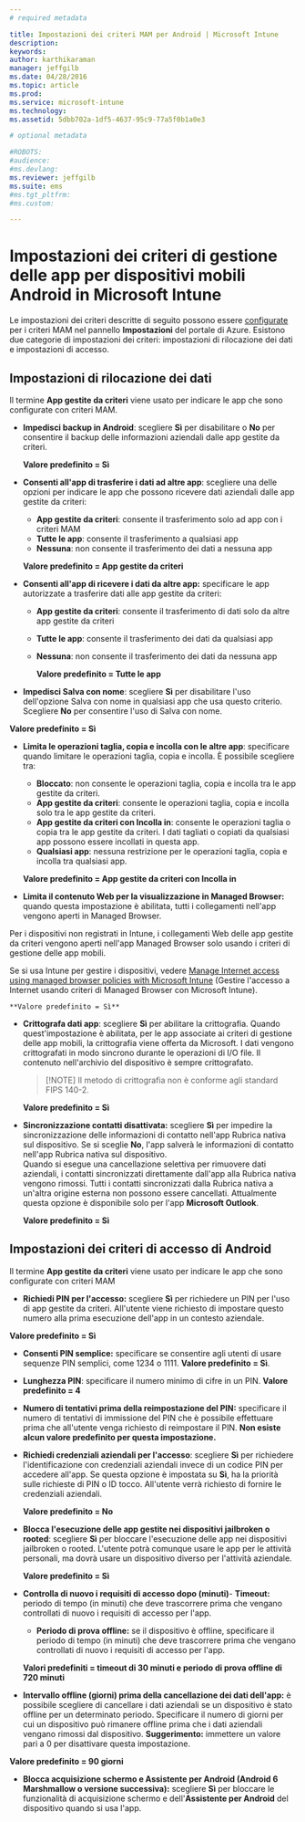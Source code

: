 ```yaml
---
# required metadata

title: Impostazioni dei criteri MAM per Android | Microsoft Intune
description:
keywords:
author: karthikaraman
manager: jeffgilb
ms.date: 04/28/2016
ms.topic: article
ms.prod:
ms.service: microsoft-intune
ms.technology:
ms.assetid: 5dbb702a-1df5-4637-95c9-77a5f0b1a0e3

# optional metadata

#ROBOTS:
#audience:
#ms.devlang:
ms.reviewer: jeffgilb
ms.suite: ems
#ms.tgt_pltfrm:
#ms.custom:

---
```


# Impostazioni dei criteri di gestione delle app per dispositivi mobili Android in Microsoft Intune
Le impostazioni dei criteri descritte di seguito possono essere [configurate](create-and-deploy-mobile-app-management-policies-with-microsoft-intune.md) per i criteri MAM nel pannello **Impostazioni** del portale di Azure.
Esistono due categorie di impostazioni dei criteri: impostazioni di rilocazione dei dati e impostazioni di accesso.

##  Impostazioni di rilocazione dei dati
Il termine **App gestite da criteri** viene usato per indicare le app che sono configurate con criteri MAM.
- **Impedisci backup in Android**: scegliere **Sì** per disabilitare o **No** per consentire il backup delle informazioni aziendali dalle app gestite da criteri.

  **Valore predefinito = Sì**
- **Consenti all'app di trasferire i dati ad altre app**: scegliere una delle opzioni per indicare le app che possono ricevere dati aziendali dalle app gestite da criteri:
  -   **App gestite da criteri**: consente il trasferimento solo ad app con i criteri MAM
  -   **Tutte le app**: consente il trasferimento a qualsiasi app
  -   **Nessuna**: non consente il trasferimento dei dati a nessuna app

  **Valore predefinito = App gestite da criteri**
- **Consenti all'app di ricevere i dati da altre app:** specificare le app autorizzate a trasferire dati alle app gestite da criteri:
  -   **App gestite da criteri**: consente il trasferimento di dati solo da altre app gestite da criteri
  -   **Tutte le app**: consente il trasferimento dei dati da qualsiasi app
  -   **Nessuna**: non consente il trasferimento dei dati da nessuna app

      **Valore predefinito = Tutte le app**

-   **Impedisci Salva con nome**: scegliere **Sì** per disabilitare l'uso dell'opzione Salva con nome in qualsiasi app che usa questo criterio. Scegliere **No** per consentire l'uso di Salva con nome.

  **Valore predefinito = Sì**
- **Limita le operazioni taglia, copia e incolla con le altre app**: specificare quando limitare le operazioni taglia, copia e incolla. È possibile scegliere tra:
  -   **Bloccato**: non consente le operazioni taglia, copia e incolla tra le app gestite da criteri.
  -   **App gestite da criteri**: consente le operazioni taglia, copia e incolla solo tra le app gestite da criteri.
  -   **App gestite da criteri con Incolla in**: consente le operazioni taglia o copia tra le app gestite da criteri. I dati tagliati o copiati da qualsiasi app possono essere incollati in questa app.
  -   **Qualsiasi app**: nessuna restrizione per le operazioni taglia, copia e incolla tra qualsiasi app.

    **Valore predefinito = App gestite da criteri con Incolla in**
-   **Limita il contenuto Web per la visualizzazione in Managed Browser:** quando questa impostazione è abilitata, tutti i collegamenti nell'app vengono aperti in Managed Browser.

  Per i dispositivi non registrati in Intune, i collegamenti Web delle app gestite da criteri vengono aperti nell'app Managed Browser solo usando i criteri di gestione delle app mobili.

  Se si usa Intune per gestire i dispositivi, vedere [Manage Internet access using managed browser policies with Microsoft Intune](manage-internet-access-using-managed-browser-policies.md) (Gestire l'accesso a Internet usando criteri di Managed Browser con Microsoft Intune).

    **Valore predefinito = Sì**
- **Crittografa dati app**: scegliere **Sì** per abilitare la crittografia. Quando quest'impostazione è abilitata, per le app associate ai criteri di gestione delle app mobili, la crittografia viene offerta da Microsoft. I dati vengono crittografati in modo sincrono durante le operazioni di I/O file. Il contenuto nell'archivio del dispositivo è sempre crittografato.
  >[!NOTE] Il metodo di crittografia non è conforme agli standard FIPS 140-2.

  **Valore predefinito = Sì**

- **Sincronizzazione contatti disattivata:** scegliere **Sì** per impedire la sincronizzazione delle informazioni di contatto nell'app Rubrica nativa sul dispositivo. Se si sceglie **No**, l'app salverà le informazioni di contatto nell'app Rubrica nativa sul dispositivo.<br/>Quando si esegue una cancellazione selettiva per rimuovere dati aziendali, i contatti sincronizzati direttamente dall'app alla Rubrica nativa vengono rimossi. Tutti i contatti sincronizzati dalla Rubrica nativa a un'altra origine esterna non possono essere cancellati. Attualmente questa opzione è disponibile solo per l'app **Microsoft Outlook**.

  **Valore predefinito = Sì**

##  Impostazioni dei criteri di accesso di Android
Il termine **App gestite da criteri** viene usato per indicare le app che sono configurate con criteri MAM

- **Richiedi PIN per l'accesso:** scegliere **Sì** per richiedere un PIN per l'uso di app gestite da criteri. All'utente viene richiesto di impostare questo numero alla prima esecuzione dell'app in un contesto aziendale.

 **Valore predefinito = Sì**

 -  **Consenti PIN semplice:** specificare se consentire agli utenti di usare sequenze PIN semplici, come 1234 o 1111. **Valore predefinito = Sì**.
 - **Lunghezza PIN**: specificare il numero minimo di cifre in un PIN. **Valore predefinito = 4**
 - **Numero di tentativi prima della reimpostazione del PIN:** specificare il numero di tentativi di immissione del PIN che è possibile effettuare prima che all'utente venga richiesto di reimpostare il PIN. **Non esiste alcun valore predefinito per questa impostazione.**
- **Richiedi credenziali aziendali per l'accesso**: scegliere **Sì** per richiedere l'identificazione con credenziali aziendali invece di un codice PIN per accedere all'app.  Se questa opzione è impostata su **Sì**, ha la priorità sulle richieste di PIN o ID tocco.  All'utente verrà richiesto di fornire le credenziali aziendali.

  **Valore predefinito = No**
- **Blocca l'esecuzione delle app gestite nei dispositivi jailbroken o rooted**: scegliere **Sì** per bloccare l'esecuzione delle app nei dispositivi jailbroken o rooted. L'utente potrà comunque usare le app per le attività personali, ma dovrà usare un dispositivo diverso per l'attività aziendale.

  **Valore predefinito = Sì**
- **Controlla di nuovo i requisiti di accesso dopo (minuti)**-   **Timeout:** periodo di tempo (in minuti) che deve trascorrere prima che vengano controllati di nuovo i requisiti di accesso per l'app.
  -   **Periodo di prova offline:** se il dispositivo è offline, specificare il periodo di tempo (in minuti) che deve trascorrere prima che vengano controllati di nuovo i requisiti di accesso per l'app.

    **Valori predefiniti = timeout di 30 minuti e periodo di prova offline di 720 minuti**

-   **Intervallo offline (giorni) prima della cancellazione dei dati dell'app:** è possibile scegliere di cancellare i dati aziendali se un dispositivo è stato offline per un determinato periodo.  Specificare il numero di giorni per cui un dispositivo può rimanere offline prima che i dati aziendali vengano rimossi dal dispositivo. **Suggerimento:** immettere un valore pari a 0 per disattivare questa impostazione.

  **Valore predefinito = 90 giorni**
- **Blocca acquisizione schermo e Assistente per Android (Android 6 Marshmallow o versione successiva):** scegliere **Sì** per bloccare le funzionalità di acquisizione schermo e dell'**Assistente per Android** del dispositivo quando si usa l'app.


<!--HONumber=May16_HO3-->


